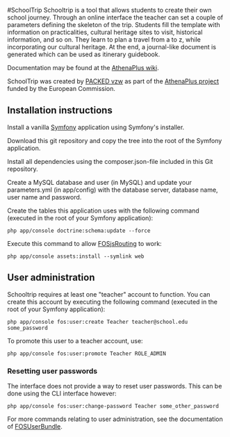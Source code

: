 #SchoolTrip
Schooltrip is a tool that allows students to create their own school journey. Through an online interface the teacher can set a couple of parameters defining the skeleton of the trip. Students fill the template with information on practicalities, cultural heritage sites to visit, historical information, and so on. They learn to plan a travel from a to z, while incorporating our cultural heritage. At the end, a journal-like document is generated which can be used as itinerary guidebook.

Documentation may be found at the [AthenaPlus wiki](http://wiki.athenaplus.eu/index.php/SchoolTrip).
 
SchoolTrip was created by [PACKED vzw](http://packed.be/) as part of the [AthenaPlus project](http://www.athenaplus.eu/) funded by the European Commission.

## Installation instructions
Install a vanilla [Symfony](https://symfony.com/) application using Symfony's installer.

Download this git repository and copy the tree into the root of the Symfony application.

Install all dependencies using the composer.json-file included in this Git repository.

Create a MySQL database and user (in MySQL) and update your parameters.yml (in app/config) with the database server, database name, user name and password.

Create the tables this application uses with the following command (executed in the root of your Symfony application):
```
php app/console doctrine:schema:update --force
```

Execute this command to allow [FOSjsRouting](https://github.com/FriendsOfSymfony/FOSJsRoutingBundle/blob/master/Resources/doc/index.md) to work:
```
php app/console assets:install --symlink web
```

## User administration
Schooltrip requires at least one "teacher" account to function. You can create this account by executing the following command (executed in the root of your Symfony application):
```
php app/console fos:user:create Teacher teacher@school.edu some_password
```

To promote this user to a teacher account, use:
```
php app/console fos:user:promote Teacher ROLE_ADMIN
```

### Resetting user passwords
The interface does not provide a way to reset user passwords. This can be done using the CLI interface however:
```
php app/console fos:user:change-password Teacher some_other_password
```

For more commands relating to user administration, see the documentation of [FOSUserBundle](https://symfony.com/doc/master/bundles/FOSUserBundle/command_line_tools.html).
